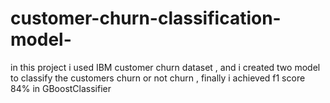 # customer-churn-classification-model-

in this project i used IBM customer churn dataset , and i created two model to classify the customers churn or not churn ,
finally i achieved f1 score 84% in GBoostClassifier 
